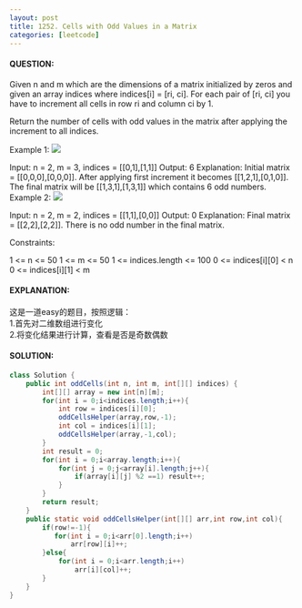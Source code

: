```yaml
---
layout: post
title: 1252. Cells with Odd Values in a Matrix
categories: [leetcode]
---
```

#### QUESTION:
Given n and m which are the dimensions of a matrix initialized by zeros and given an array indices where indices[i] = [ri, ci]. For each pair of [ri, ci] you have to increment all cells in row ri and column ci by 1.

Return the number of cells with odd values in the matrix after applying the increment to all indices.

 

Example 1:
![](https://assets.leetcode.com/uploads/2019/10/30/e1.png)

Input: n = 2, m = 3, indices = [[0,1],[1,1]]
Output: 6
Explanation: Initial matrix = [[0,0,0],[0,0,0]].
After applying first increment it becomes [[1,2,1],[0,1,0]].
The final matrix will be [[1,3,1],[1,3,1]] which contains 6 odd numbers.
Example 2:
![](https://assets.leetcode.com/uploads/2019/10/30/e2.png)

Input: n = 2, m = 2, indices = [[1,1],[0,0]]
Output: 0
Explanation: Final matrix = [[2,2],[2,2]]. There is no odd number in the final matrix.
 

Constraints:

1 <= n <= 50
1 <= m <= 50
1 <= indices.length <= 100
0 <= indices[i][0] < n
0 <= indices[i][1] < m
#### EXPLANATION:
这是一道easy的题目，按照逻辑：  
1.首先对二维数组进行变化  
2.将变化结果进行计算，查看是否是奇数偶数
#### SOLUTION:
```java
class Solution {
    public int oddCells(int n, int m, int[][] indices) {
        int[][] array = new int[n][m];
        for(int i = 0;i<indices.length;i++){
            int row = indices[i][0];
            oddCellsHelper(array,row,-1);
            int col = indices[i][1];
            oddCellsHelper(array,-1,col);
        }
        int result = 0;
        for(int i = 0;i<array.length;i++){
            for(int j = 0;j<array[i].length;j++){
                if(array[i][j] %2 ==1) result++;
            }
        }
        return result;
    }
    public static void oddCellsHelper(int[][] arr,int row,int col){
        if(row!=-1){
           for(int i = 0;i<arr[0].length;i++)
               arr[row][i]++;
        }else{
            for(int i = 0;i<arr.length;i++)
                arr[i][col]++;
        }
    }
}
```
